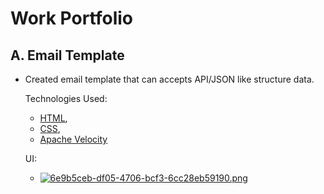 # Work Portfolio #

## A. Email Template #
- Created email template that can accepts API/JSON like structure data.

    Technologies Used:
    - [HTML](https://developer.mozilla.org/en-US/docs/Web/HTML),
    - [CSS](https://developer.mozilla.org/en-US/docs/Web/CSS), 
    - [Apache Velocity](https://velocity.apache.org/)

    UI:
    - [![6e9b5ceb-df05-4706-bcf3-6cc28eb59190.png](https://i.postimg.cc/JnmTvY3J/6e9b5ceb-df05-4706-bcf3-6cc28eb59190.png)](https://postimg.cc/1gCcNHj5)